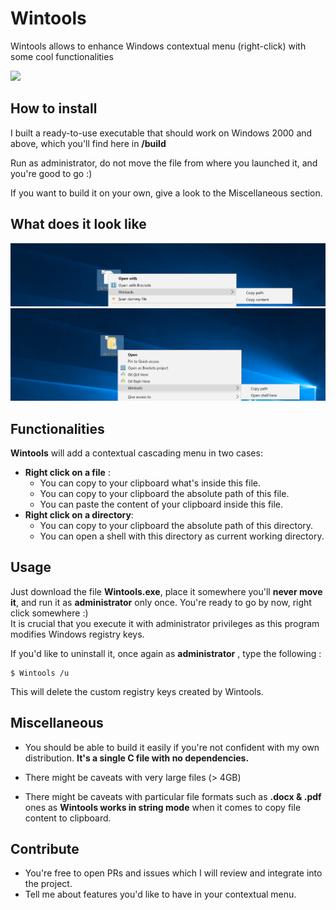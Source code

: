 
# Wintools
Wintools allows to enhance Windows contextual menu (right-click) with some cool functionalities

<img src="examples/showcase.gif" />

## How to install

I built a ready-to-use executable that should work on Windows 2000 and above, which you'll find here in **/build**

Run as administrator, do not move the file from where you launched it, and you're good to go :)

If you want to build it on your own, give a look to the Miscellaneous section.

## What does it look like 

<img src="examples/example_1.png" /><br />
<img src="examples/example_2.png" />

## Functionalities

**Wintools** will add a contextual cascading menu in two cases:
- **Right click on a file** : 
	- You can copy to your clipboard what's inside this file.
	- You can copy to your clipboard the absolute path of this file.
	- You can paste the content of your clipboard inside this file.
- **Right click on a directory**:
	- You can copy to your clipboard the absolute path of this directory.
	- You can open a shell with this directory as current working directory.

## Usage

Just download the file **Wintools.exe**, place it somewhere you'll **never move it**, and run it as **administrator** only once. You're ready to go by now, right click somewhere :) <br />
It is crucial that you execute it with administrator privileges as this program modifies Windows registry keys.

If you'd like to uninstall it, once again as **administrator** , type the following :

    $ Wintools /u

This will delete the custom registry keys created by Wintools.

##  Miscellaneous

- You should be able to build it easily if you're not confident with my own distribution. **It's a single C file with no dependencies.**

- There might be caveats with very large files (> 4GB)
- There might be caveats with particular file formats such as **.docx & .pdf** ones as **Wintools works in string mode** when it comes to copy file content to clipboard.

## Contribute

- You're free to open PRs and issues which I will review and integrate into the project.
- Tell me about features you'd like to have in your contextual menu.
